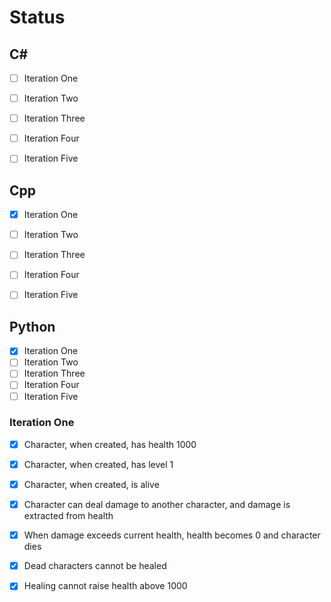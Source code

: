 # Status

## C# 

- [ ] Iteration One
- [ ] Iteration Two 
- [ ] Iteration Three 
- [ ] Iteration Four 
- [ ] Iteration Five 


## Cpp 

- [x] Iteration One
- [ ] Iteration Two 
- [ ] Iteration Three 
- [ ] Iteration Four 
- [ ] Iteration Five 


## Python

- [x] Iteration One
- [ ] Iteration Two 
- [ ] Iteration Three 
- [ ] Iteration Four 
- [ ] Iteration Five 

### Iteration One

- [x] Character, when created, has health 1000 
- [x] Character, when created, has level 1 
- [x] Character, when created, is alive 
- [x] Character can deal damage to another character, and damage is extracted from health
- [x] When damage exceeds current health, health becomes 0 and character dies
- [x] Dead characters cannot be healed
- [x] Healing cannot raise health above 1000



